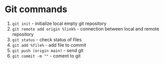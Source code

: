 # Git commands
1. ```git init``` - initialize local empty git repository
2. ```git remote add origin %link%``` - connection  between local and remote repository
3. ```git status``` - check status of files
4. ```git add %file%``` - add file to commit
5. ```git push (origin main)``` - send git
6. ```git commit -m ""``` - coment to git